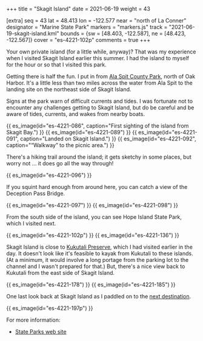 +++
title = "Skagit Island"
date = 2021-06-19
weight = 43

[extra]
seq = 43
lat = 48.413
lon = -122.577
near = "north of La Conner"
designator = "Marine State Park"
markers = "markers.js"
track = "2021-06-19-skagit-island.kml"
bounds = {sw = [48.403, -122.587], ne = [48.423, -122.567]}
cover = "es-4221-102p"
comments = true
+++

Your own private island (for a little while, anyway)? That was my experience when I visited Skagit Island earlier this summer. I had the island to myself for the hour or so that I visited this park.

<!-- more -->

Getting there is half the fun. I put in from [Ala Spit County Park](https://www.islandcountywa.gov/PublicWorks/Parks/Pages/ala-spit.aspx), north of Oak Harbor. It's a little less than two miles across the water from Ala Spit to the landing site on the northeast side of Skagit Island.

Signs at the park warn of difficult currents and tides. I was fortunate not to encounter any challenges getting to Skagit Island, but do be careful and be aware of tides, currents, and wakes from nearby boats.

{{ es_image(id="es-4221-086", caption="First sighting of the island from Skagit Bay.") }}
{{ es_image(id="es-4221-089") }}
{{ es_image(id="es-4221-091", caption="Landed on Skagit Island.") }}
{{ es_image(id="es-4221-092", caption="“Walkway” to the picnic area.") }}

There's a hiking trail around the island; it gets sketchy in some places, but worry not ... it does go all the way through!

{{ es_image(id="es-4221-096") }}

If you squint hard enough from around here, you can catch a view of the Deception Pass Bridge.

{{ es_image(id="es-4221-097") }}
{{ es_image(id="es-4221-098") }}

From the south side of the island, you can see Hope Island State Park, which I visited next.

{{ es_image(id="es-4221-102p") }}
{{ es_image(id="es-4221-136") }}

Skagit Island is close to [Kukutali Preserve](/kukutali), which I had visited earlier in the day. It doesn't look like it's feasible to kayak from Kukutali to these islands. (At a minimum, it would involve a long portage from the parking lot to the channel and I wasn't prepared for that.) But, there's a nice view back to Kukutali from the east side of Skagit Island.

{{ es_image(id="es-4221-178") }}
{{ es_image(id="es-4221-185") }}

One last look back at Skagit Island as I paddled on to the [next destination](/hope-island-skagit/).

{{ es_image(id="es-4221-197p") }}

For more information:

* [State Parks web site](https://parks.state.wa.us/584/Skagit-Island)
